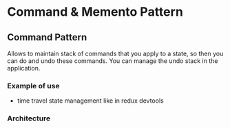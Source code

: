 # Command & Memento Pattern

## Command Pattern

Allows to maintain stack of commands that you apply to a state, so then you can do and undo these commands.
You can manage the undo stack in the application.

### Example of use

- time travel state management like in redux devtools

### Architecture
